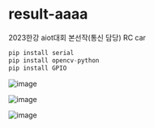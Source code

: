 # result-aaaa
2023한강 aiot대회 본선작(통신 담당)
RC car
```py
pip install serial
pip install opencv-python
pip install GPIO
```


![image](https://github.com/JSHTIRED/result-aaaa/assets/143377935/8b3d8e8e-6f64-4495-af75-e0fc75fdf71c)


![image](https://github.com/JSHTIRED/result-aaaa/assets/143377935/dbdc6da9-276f-403e-b090-9f7483dc466d)



![image](https://github.com/JSHTIRED/result-aaaa/assets/143377935/62eea04e-1edd-418f-895c-7940cd48afa4)


